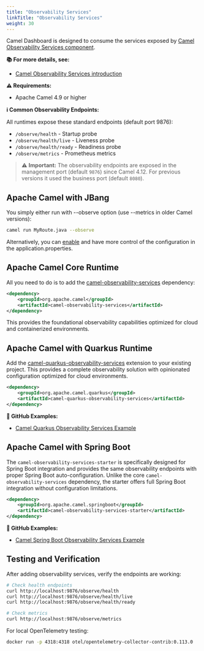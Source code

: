 ```yaml
---
title: "Observability Services"
linkTitle: "Observability Services"
weight: 30
---
```



Camel Dashboard is designed to consume the services exposed by [Camel Observability Services component](https://camel.apache.org/components/next/others/observability-services.html).


**📚 For more details, see:**
- [Camel Observability Services introduction](https://camel.apache.org/blog/2025/03/camel-observability/)

**⚠️ Requirements:**
- Apache Camel 4.9 or higher

**ℹ️ Common Observability Endpoints:**

All runtimes expose these standard endpoints (default port 9876):
- `/observe/health` - Startup probe
- `/observe/health/live` - Liveness probe
- `/observe/health/ready` - Readiness probe
- `/observe/metrics` - Prometheus metrics

> ⚠️ **Important:** The observability endpoints are exposed in the management port (default `9876`) since Camel 4.12. For previous versions it used the business port (default `8080`).

## Apache Camel with JBang

You simply either run with --observe option (use --metrics in older Camel versions):

```bash
camel run MyRoute.java --observe
```

Alternatively, you can [enable](https://camel.apache.org/manual/camel-jbang.html#_observability_with_metrics) and have more control of the configuration in the application.properties.


## Apache Camel Core Runtime

All you need to do is to add the [camel-observability-services](https://camel.apache.org/components/next/others/observability-services.html) dependency:

```xml
<dependency>
    <groupId>org.apache.camel</groupId>
    <artifactId>camel-observability-services</artifactId>
</dependency>
```

This provides the foundational observability capabilities optimized for cloud and containerized environments.

## Apache Camel with Quarkus Runtime

Add the [camel-quarkus-observability-services](https://camel.apache.org/camel-quarkus/next/reference/extensions/observability-services.html) extension to your existing project. This provides a complete observability solution with opinionated configuration optimized for cloud environments.

```xml
<dependency>
    <groupId>org.apache.camel.quarkus</groupId>
    <artifactId>camel-quarkus-observability-services</artifactId>
</dependency>
```

**🔗 GitHub Examples:**
- [Camel Quarkus Observability Services Example](https://github.com/apache/camel-quarkus-examples/tree/main/observability)

## Apache Camel with Spring Boot

The `camel-observability-services-starter` is specifically designed for Spring Boot integration and provides the same observability endpoints with proper Spring Boot auto-configuration. Unlike the core `camel-observability-services` dependency, the starter offers full Spring Boot integration without configuration limitations.

```xml
<dependency>
    <groupId>org.apache.camel.springboot</groupId>
    <artifactId>camel-observability-services-starter</artifactId>
</dependency>
```

**🔗 GitHub Examples:**
- [Camel Spring Boot Observability Services Example](https://github.com/apache/camel-spring-boot-examples/tree/main/observability-services)


## Testing and Verification

After adding observability services, verify the endpoints are working:

```bash
# Check health endpoints
curl http://localhost:9876/observe/health
curl http://localhost:9876/observe/health/live
curl http://localhost:9876/observe/health/ready

# Check metrics
curl http://localhost:9876/observe/metrics
```

For local OpenTelemetry testing:
```bash
docker run -p 4318:4318 otel/opentelemetry-collector-contrib:0.113.0
```